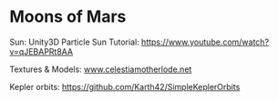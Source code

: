 # Moons of Mars
Sun: 
Unity3D Particle Sun Tutorial: https://www.youtube.com/watch?v=qJEBAPRt8AA

Textures & Models:
www.celestiamotherlode.net

Kepler orbits:
https://github.com/Karth42/SimpleKeplerOrbits
